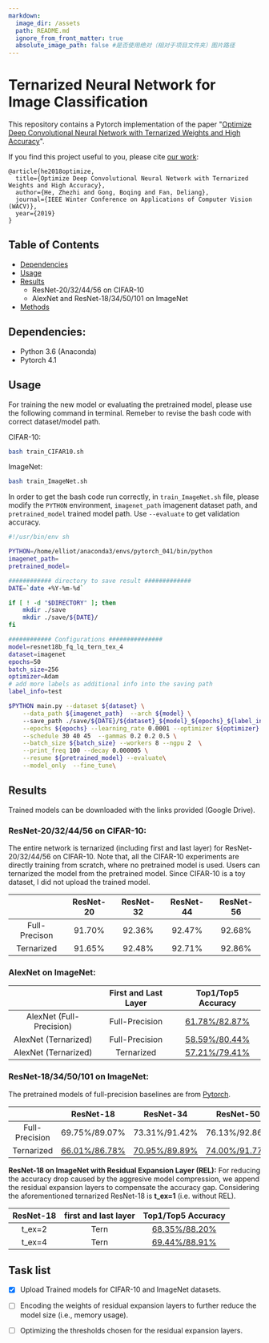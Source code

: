 ```yaml
---
markdown:
  image_dir: /assets
  path: README.md
  ignore_from_front_matter: true
  absolute_image_path: false #是否使用绝对（相对于项目文件夹）图片路径
---
```



# Ternarized  Neural Network for Image Classification

This repository contains a Pytorch implementation of the paper "[Optimize Deep Convolutional Neural Network with Ternarized Weights and High Accuracy](https://arxiv.org/abs/1807.07948)".

If you find this project useful to you, please cite [our work](https://arxiv.org/abs/1807.07948):
<!-- ```
Zhezhi He, Boqing Gong, and Deliang Fan. 
"Optimize Deep Convolutional Neural Network with Ternarized Weights and High Accuracy." 
IEEE Winter Conference on Applications of Computer Vision (WACV) 2019.
``` -->
```
@article{he2018optimize,
  title={Optimize Deep Convolutional Neural Network with Ternarized Weights and High Accuracy},
  author={He, Zhezhi and Gong, Boqing and Fan, Deliang},
  journal={IEEE Winter Conference on Applications of Computer Vision (WACV)},
  year={2019}
}
```

## Table of Contents
- [Dependencies](#Dependencies)
- [Usage](#Usage)
- [Results](#Results)
  - ResNet-20/32/44/56 on CIFAR-10
  - AlexNet and ResNet-18/34/50/101 on ImageNet
- [Methods](#Methods)


## Dependencies:

* Python 3.6 (Anaconda)
* Pytorch 4.1
<!-- * [TensorboardX](https://github.com/lanpa/tensorboardX) -->


## Usage

For training the new model or evaluating the pretrained model, please use the following command in terminal. Remeber to revise the bash code with correct dataset/model path.

CIFAR-10:
```bash {.line-numbers}
bash train_CIFAR10.sh
```

ImageNet:
```bash {.line-numbers}
bash train_ImageNet.sh
```

In order to get the bash code run correctly, in `train_ImageNet.sh` file, please modify the `PYTHON` environment, `imagenet_path` imagenent dataset path, and `pretrained_model` trained model path. Use `--evaluate` to get validation accuracy.

```bash {.line-numbers}
#!/usr/bin/env sh

PYTHON=/home/elliot/anaconda3/envs/pytorch_041/bin/python
imagenet_path=
pretrained_model=

############ directory to save result #############
DATE=`date +%Y-%m-%d`

if [ ! -d "$DIRECTORY" ]; then
    mkdir ./save
    mkdir ./save/${DATE}/
fi

############ Configurations ###############
model=resnet18b_fq_lq_tern_tex_4
dataset=imagenet
epochs=50
batch_size=256
optimizer=Adam
# add more labels as additional info into the saving path
label_info=test

$PYTHON main.py --dataset ${dataset} \
    --data_path ${imagenet_path}  --arch ${model} \ 
    --save_path ./save/${DATE}/${dataset}_${model}_${epochs}_${label_info} \
    --epochs ${epochs} --learning_rate 0.0001 --optimizer ${optimizer} \
    --schedule 30 40 45  --gammas 0.2 0.2 0.5 \
    --batch_size ${batch_size} --workers 8 --ngpu 2  \
    --print_freq 100 --decay 0.000005 \
    --resume ${pretrained_model} --evaluate\
    --model_only  --fine_tune\
```

## Results
Trained models can be downloaded with the links provided (Google Drive).
### ResNet-20/32/44/56 on CIFAR-10:
The entire network is ternarized (including first and last layer) for ResNet-20/32/44/56 on CIFAR-10. Note that, all the CIFAR-10 experiments are directly training from scratch, where no pretrained model is used. Users can ternarized the model from the pretrained model. Since CIFAR-10 is a toy dataset, I did not upload the trained model.

|      | ResNet-20 | ResNet-32 | ResNet-44 | ResNet-56 |
|:----:|:---------:|:---------:|:---------:|:---------:|
|  Full-Precison  |     91.70%      |     92.36%      |      92.47%     |      92.68%     |
| Ternarized |      91.65%     |      92.48%     |     92.71%      |      92.86%     |

### AlexNet on ImageNet:
|                | First and Last Layer | Top1/Top5 Accuracy |
|:--------------:|:--------------------:|:------------------:|
|  AlexNet (Full-Precision)  |          Full-Precision          |    [61.78%/82.87%](https://drive.google.com/open?id=1nu6FYzSDSw3YR6O2R2ZeNOZPTf8Xz0wX)   |
|  AlexNet (Ternarized) |          Full-Precision          |    [58.59%/80.44%](https://drive.google.com/open?id=1jfjtN-l9h8JxAgZ7l6e9ND5Y3fEfudMc)   |
| AlexNet (Ternarized) |         Ternarized         |    [57.21%/79.41%](https://drive.google.com/open?id=1XI9kw1AzMmOXGhpx93HXIRgwBIKJO3O9)   |

### ResNet-18/34/50/101 on ImageNet:

The pretrained models of full-precision baselines are from [Pytorch](https://github.com/pytorch/examples/tree/master/imagenet). 

|      | ResNet-18 | ResNet-34 | ResNet-50 | 
|:----:|:---------:|:---------:|:---------:|
|  Full-Precision  |     69.75%/89.07%     |      73.31%/91.42%     |       76.13%/92.86%    |    
| Ternarized |     [66.01%/86.78%](https://drive.google.com/open?id=1jCBfMDeSSHXBBXYYTfr1PAHRuOQpmpSh)      |     [70.95%/89.89%](https://drive.google.com/open?id=1dLQTy5jq5BIVbkWs1lEeqZKkyPBmmHvS)      |      [74.00%/91.77%](https://drive.google.com/open?id=1beceMaHgP0d8CzMqsbuttfynbXfxnU6R)     | 


**ResNet-18 on ImageNet with Residual Expansion Layer (REL):**
For reducing the accuracy drop caused by the aggresive model compression, we append the residual expansion layers to compensate the accuracy gap. Considering the aforementioned ternarized ResNet-18 is **t_ex=1** (i.e. without REL).

|   ResNet-18     | first and last layer | Top1/Top5 Accuracy |
|:------:|:--------------------:|:------------------:|
| t_ex=2 |         Tern         |    [68.35%/88.20%](https://drive.google.com/open?id=1u3ViNml0xCPO2kUcQSif4ttLMnZCExiT)   |
| t_ex=4 |         Tern         |    [69.44%/88.91%](https://drive.google.com/open?id=1jHqLQHmyU9B7oLlSmPi3Q06OJBkhS6iA)   |

<!-- ## Methods -->

<!-- ## Miscellaneous tools -->

## Task list
- [x] Upload Trained models for CIFAR-10 and ImageNet datasets.


- [ ] Encoding the weights of residual expansion layers to further reduce the model size (i.e., memory usage).

- [ ] Optimizing the thresholds chosen for the residual expansion layers.


